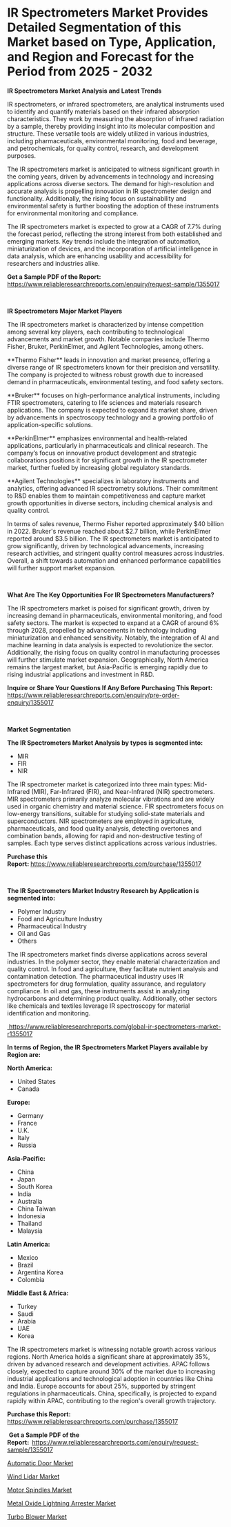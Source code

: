<p><h1>IR Spectrometers Market Provides Detailed Segmentation of this Market based on Type, Application, and Region and Forecast for the Period from 2025 - 2032</h1></p><p><strong>IR Spectrometers Market Analysis and Latest Trends</strong></p>
<p><p>IR spectrometers, or infrared spectrometers, are analytical instruments used to identify and quantify materials based on their infrared absorption characteristics. They work by measuring the absorption of infrared radiation by a sample, thereby providing insight into its molecular composition and structure. These versatile tools are widely utilized in various industries, including pharmaceuticals, environmental monitoring, food and beverage, and petrochemicals, for quality control, research, and development purposes.</p><p>The IR spectrometers market is anticipated to witness significant growth in the coming years, driven by advancements in technology and increasing applications across diverse sectors. The demand for high-resolution and accurate analysis is propelling innovation in IR spectrometer design and functionality. Additionally, the rising focus on sustainability and environmental safety is further boosting the adoption of these instruments for environmental monitoring and compliance.</p><p>The IR spectrometers market is expected to grow at a CAGR of 7.7% during the forecast period, reflecting the strong interest from both established and emerging markets. Key trends include the integration of automation, miniaturization of devices, and the incorporation of artificial intelligence in data analysis, which are enhancing usability and accessibility for researchers and industries alike.</p></p>
<p><strong>Get a Sample PDF of the Report:&nbsp;</strong> <a href="https://www.reliableresearchreports.com/enquiry/request-sample/1355017?utm_campaign=123&utm_medium=2&utm_source=Github&utm_content=ia&utm_term=11042025&utm_id=ir-spectrometers">https://www.reliableresearchreports.com/enquiry/request-sample/1355017</a></p>
<p>&nbsp;</p>
<p><strong>IR Spectrometers Major Market Players</strong></p>
<p><p>The IR spectrometers market is characterized by intense competition among several key players, each contributing to technological advancements and market growth. Notable companies include Thermo Fisher, Bruker, PerkinElmer, and Agilent Technologies, among others.</p><p>**Thermo Fisher** leads in innovation and market presence, offering a diverse range of IR spectrometers known for their precision and versatility. The company is projected to witness robust growth due to increased demand in pharmaceuticals, environmental testing, and food safety sectors.</p><p>**Bruker** focuses on high-performance analytical instruments, including FTIR spectrometers, catering to life sciences and materials research applications. The company is expected to expand its market share, driven by advancements in spectroscopy technology and a growing portfolio of application-specific solutions.</p><p>**PerkinElmer** emphasizes environmental and health-related applications, particularly in pharmaceuticals and clinical research. The company’s focus on innovative product development and strategic collaborations positions it for significant growth in the IR spectrometer market, further fueled by increasing global regulatory standards.</p><p>**Agilent Technologies** specializes in laboratory instruments and analytics, offering advanced IR spectrometry solutions. Their commitment to R&D enables them to maintain competitiveness and capture market growth opportunities in diverse sectors, including chemical analysis and quality control.</p><p>In terms of sales revenue, Thermo Fisher reported approximately $40 billion in 2022. Bruker's revenue reached about $2.7 billion, while PerkinElmer reported around $3.5 billion. The IR spectrometers market is anticipated to grow significantly, driven by technological advancements, increasing research activities, and stringent quality control measures across industries. Overall, a shift towards automation and enhanced performance capabilities will further support market expansion.</p></p>
<p>&nbsp;</p>
<p><strong>What Are The Key Opportunities For IR Spectrometers Manufacturers?</strong></p>
<p><p>The IR spectrometers market is poised for significant growth, driven by increasing demand in pharmaceuticals, environmental monitoring, and food safety sectors. The market is expected to expand at a CAGR of around 6% through 2028, propelled by advancements in technology including miniaturization and enhanced sensitivity. Notably, the integration of AI and machine learning in data analysis is expected to revolutionize the sector. Additionally, the rising focus on quality control in manufacturing processes will further stimulate market expansion. Geographically, North America remains the largest market, but Asia-Pacific is emerging rapidly due to rising industrial applications and investment in R&D.</p></p>
<p><strong>Inquire or Share Your Questions If Any Before Purchasing This Report:</strong> <a href="https://www.reliableresearchreports.com/enquiry/pre-order-enquiry/1355017?utm_campaign=123&utm_medium=2&utm_source=Github&utm_content=ia&utm_term=11042025&utm_id=ir-spectrometers">https://www.reliableresearchreports.com/enquiry/pre-order-enquiry/1355017</a></p>
<p>&nbsp;</p>
<p><strong>Market Segmentation</strong></p>
<p><strong>The IR Spectrometers Market Analysis by types is segmented into:</strong></p>
<p><ul><li>MIR</li><li>FIR</li><li>NIR</li></ul></p>
<p><p>The IR spectrometer market is categorized into three main types: Mid-Infrared (MIR), Far-Infrared (FIR), and Near-Infrared (NIR) spectrometers. MIR spectrometers primarily analyze molecular vibrations and are widely used in organic chemistry and material science. FIR spectrometers focus on low-energy transitions, suitable for studying solid-state materials and superconductors. NIR spectrometers are employed in agriculture, pharmaceuticals, and food quality analysis, detecting overtones and combination bands, allowing for rapid and non-destructive testing of samples. Each type serves distinct applications across various industries.</p></p>
<p><strong>Purchase this Report:&nbsp;</strong><a href="https://www.reliableresearchreports.com/purchase/1355017?utm_campaign=123&utm_medium=2&utm_source=Github&utm_content=ia&utm_term=11042025&utm_id=ir-spectrometers">https://www.reliableresearchreports.com/purchase/1355017</a></p>
<p>&nbsp;</p>
<p><strong>The IR Spectrometers Market Industry Research by Application is segmented into:</strong></p>
<p><ul><li>Polymer Industry</li><li>Food and Agriculture Industry</li><li>Pharmaceutical Industry</li><li>Oil and Gas</li><li>Others</li></ul></p>
<p><p>The IR spectrometers market finds diverse applications across several industries. In the polymer sector, they enable material characterization and quality control. In food and agriculture, they facilitate nutrient analysis and contamination detection. The pharmaceutical industry uses IR spectrometers for drug formulation, quality assurance, and regulatory compliance. In oil and gas, these instruments assist in analyzing hydrocarbons and determining product quality. Additionally, other sectors like chemicals and textiles leverage IR spectroscopy for material identification and monitoring.</p></p>
<p><a href="https://www.reliableresearchreports.com/global-ir-spectrometers-market-r1355017?utm_campaign=123&utm_medium=2&utm_source=Github&utm_content=ia&utm_term=11042025&utm_id=ir-spectrometers">&nbsp;https://www.reliableresearchreports.com/global-ir-spectrometers-market-r1355017</a></p>
<p><strong>In terms of Region, the IR Spectrometers Market Players available by Region are:</strong></p>
<p>
    <p> <strong> North America: </strong>
        <ul>
            <li>United States</li>
            <li>Canada</li>
        </ul>
        </p> 
    <p> <strong> Europe: </strong>
        <ul>
            <li>Germany</li>
            <li>France</li>
            <li>U.K.</li>
            <li>Italy</li>
            <li>Russia</li>
        </ul>
        </p> 
    <p> <strong> Asia-Pacific: </strong>
        <ul>
            <li>China</li>
            <li>Japan</li>
            <li>South Korea</li>
            <li>India</li>
            <li>Australia</li>
            <li>China Taiwan</li>
            <li>Indonesia</li>
            <li>Thailand</li>
            <li>Malaysia</li>
        </ul>
        </p> 
    <p> <strong> Latin America: </strong>
        <ul>
            <li>Mexico</li>
            <li>Brazil</li>
            <li>Argentina Korea</li>
            <li>Colombia</li>
        </ul>
        </p> 
    <p> <strong> Middle East & Africa: </strong>
        <ul>
            <li>Turkey</li>
            <li>Saudi</li>
            <li>Arabia</li>
            <li>UAE</li>
            <li>Korea</li>
        </ul>
    </p>
    </p>
<p><p>The IR spectrometers market is witnessing notable growth across various regions. North America holds a significant share at approximately 35%, driven by advanced research and development activities. APAC follows closely, expected to capture around 30% of the market due to increasing industrial applications and technological adoption in countries like China and India. Europe accounts for about 25%, supported by stringent regulations in pharmaceuticals. China, specifically, is projected to expand rapidly within APAC, contributing to the region's overall growth trajectory.</p></p>
<p><strong>Purchase this Report: </strong><a href="https://www.reliableresearchreports.com/purchase/1355017?utm_campaign=123&utm_medium=2&utm_source=Github&utm_content=ia&utm_term=11042025&utm_id=ir-spectrometers">https://www.reliableresearchreports.com/purchase/1355017</a></p>
<p>&nbsp;<strong>Get a Sample PDF of the Report:&nbsp;&nbsp;</strong><a href="https://www.reliableresearchreports.com/enquiry/request-sample/1355017?utm_campaign=123&utm_medium=2&utm_source=Github&utm_content=ia&utm_term=11042025&utm_id=ir-spectrometers">https://www.reliableresearchreports.com/enquiry/request-sample/1355017</a></p>
<p><strong></strong></p>
<p><p><a href="https://github.com/mismannely/Market-Research-Report-List-1/blob/main/automatic-door-market.md?utm_campaign=123&utm_medium=2&utm_source=Github&utm_content=ia&utm_term=11042025&utm_id=ir-spectrometers">Automatic Door Market</a></p><p><a href="https://github.com/tentandyik/Market-Research-Report-List-1/blob/main/wind-lidar-market.md?utm_campaign=123&utm_medium=2&utm_source=Github&utm_content=ia&utm_term=11042025&utm_id=ir-spectrometers">Wind Lidar Market</a></p><p><a href="https://github.com/klenaestien23/Market-Research-Report-List-1/blob/main/motor-spindles-market.md?utm_campaign=123&utm_medium=2&utm_source=Github&utm_content=ia&utm_term=11042025&utm_id=ir-spectrometers">Motor Spindles Market</a></p><p><a href="https://github.com/myongfranzcs/Market-Research-Report-List-1/blob/main/metal-oxide-lightning-arrester-market.md?utm_campaign=123&utm_medium=2&utm_source=Github&utm_content=ia&utm_term=11042025&utm_id=ir-spectrometers">Metal Oxide Lightning Arrester Market</a></p><p><a href="https://github.com/ishikodehira/Market-Research-Report-List-1/blob/main/turbo-blower-market.md?utm_campaign=123&utm_medium=2&utm_source=Github&utm_content=ia&utm_term=11042025&utm_id=ir-spectrometers">Turbo Blower Market</a></p></p>